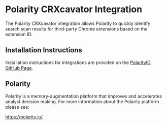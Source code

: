 # Polarity CRXcavator Integration

The Polarity CRXcavator integration allows Polarity to quickly identify search scan results for third-party Chrome extensions based on the extension ID.

## Installation Instructions

Installation instructions for integrations are provided on the [PolarityIO GitHub Page](https://polarityio.github.io/).

## Polarity

Polarity is a memory-augmentation platform that improves and accelerates analyst decision making.  For more information about the Polarity platform please see:

https://polarity.io/
